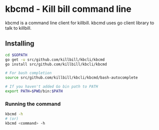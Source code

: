 # kbcmd - Kill bill command line

kbcmd is a command line client for killbill. kbcmd uses go client library
to talk to killbill. 

## Installing
```bash
cd $GOPATH
go get -u src/github.com/killbill/kbcli/kbcmd
go install src/github.com/killbill/kbcli/kbcmd

# For bash completion
source src/github.com/killbill/kbcli/kbcmd/bash-autocomplete

# If you haven't added Go bin path to PATH
export PATH=$PWD/bin:$PATH
```


### Running the command
```bash
kbcmd -h
# (or)
kbcmd <command> -h
```
